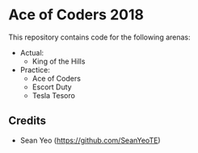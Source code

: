 # Ace of Coders 2018
This repository contains code for the following arenas:
* Actual:
  * King of the Hills
* Practice:
  * Ace of Coders
  * Escort Duty
  * Tesla Tesoro

## Credits
* Sean Yeo (https://github.com/SeanYeoTE)
